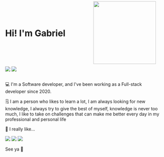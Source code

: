 # Hi! I'm Gabriel <img src="https://png.pngtree.com/png-vector/20220806/ourmid/pngtree-processor-vector-png-image_6101043.png" style="right: 250px; top:4px; position: absolute" width="200px">
<br>
<br>
<br>
<br>
<span>
  <img align="center" src="https://github-readme-stats.vercel.app/api?username=behappyOS&show_icons=true&count_private=true&theme=synthwave&hide=issues&hide_border=true&line_height=24&layout=compact&tsdsfs=sdfdsf" />
</span>
<span>
  <img align="center" src="https://github-readme-stats.vercel.app/api/top-langs?username=behappyOS&layout=compact&theme=synthwave&count_private=true&hide_border=true&card_width=290&tsdsfs=sdfdsf" />
</span>
<div>&nbsp;</div>

💻 I'm a Software developer, and I've been working as a Full-stack developer since 2020.

🗒️ I am a person who likes to learn a lot, I am always looking for new knowledge, I always try to give the best of myself, knowledge is never too much, I like to take on challenges that can make me better every day in my professional and personal life

🍄 I really like... 

![](https://img.shields.io/badge/Laravel-FF2D20?style=for-the-badge&logo=laravel&logoColor=white)
![](https://img.shields.io/badge/PHP-777BB3?style=for-the-badge&logo=php&logoColor=white)
![](https://img.shields.io/badge/MYSQL-3E6E93?style=for-the-badge&logo=mysql&logoColor=white)

See ya 👋
